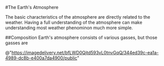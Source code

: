 #The Earth's Atmosphere

The basic characteristics of the atmosphere are directly related to the weather. Having a full understanding of the atmosphere can make understanding most weather phenominon much more simple.

##Composition
Earth's atmosphere consists of various gasses, but those gasses are 

@"https://imagedelivery.net/bfLWD0Qjtd593vL0tnvGqQ/344ed39c-ea1a-4989-dc8b-e400a7da4900/public"



